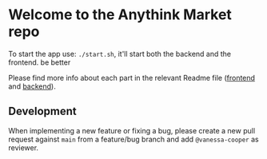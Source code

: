 # Welcome to the Anythink Market repo

To start the app use: `./start.sh`, it'll start both the backend and the frontend.
be better

Please find more info about each part in the relevant Readme file ([frontend](frontend/readme.md) and [backend](backend/README.md)).

## Development

When implementing a new feature or fixing a bug, please create a new pull request against `main` from a feature/bug branch and add `@vanessa-cooper` as reviewer.
